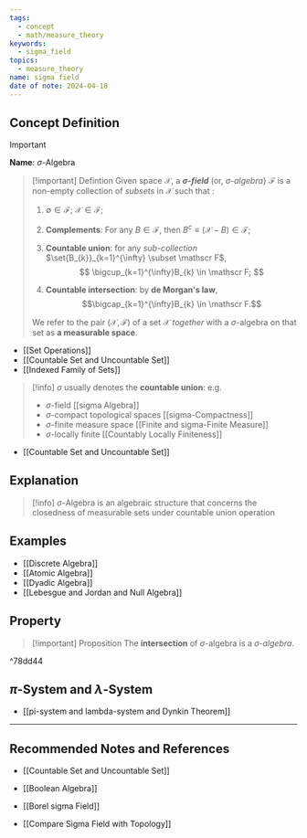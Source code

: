 ```yaml
---
tags:
  - concept
  - math/measure_theory
keywords:
  - sigma_field
topics:
  - measure_theory
name: sigma field
date of note: 2024-04-18
---
```


## Concept Definition

>[!important]
>**Name**:  $\sigma$-Algebra


>[!important] Defintion
> Given space $\mathcal{X}$, a ***$\sigma$-field*** (or, *$\sigma$-algebra*} $\mathscr{F}$ is a non-empty collection of *subsets* in $\mathcal{X}$ such that :
> 1. $\emptyset \in \mathscr F$; $\mathcal X \in \mathscr F$;
> 2. **Complements**:  For any $B\in \mathscr F$, then $B^{c} \equiv (\mathcal X - B) \in \mathscr F$;
> 3. **Countable union**: for any *sub-collection* $\set{B_{k}}_{k=1}^{\infty} \subset \mathscr F$, 
> $$
> \bigcup_{k=1}^{\infty}B_{k} \in \mathscr F;
> $$
> 
> 4. **Countable intersection**: by **de Morgan's law**, 
>    $$\bigcap_{k=1}^{\infty}B_{k} \in \mathscr F.$$  
> 
> We refer to the pair $(\mathcal{X}, \mathscr{F})$ of a set $\mathcal X$ *together* with a $\sigma$-algebra on that set as **a measurable space**.

- [[Set Operations]]
- [[Countable Set and Uncountable Set]]
- [[Indexed Family of Sets]]


>[!info]
>$\sigma$ usually denotes the **countable union**: e.g.
>- $\sigma$-field [[sigma Algebra]]
>- $\sigma$-compact topological spaces [[sigma-Compactness]]
>- $\sigma$-finite measure space [[Finite and sigma-Finite Measure]]
>- $\sigma$-locally finite [[Countably Locally Finiteness]]

- [[Countable Set and Uncountable Set]]

## Explanation

>[!info]
>$\sigma$-Algebra is an algebraic structure that concerns the closedness of measurable sets under countable union operation

## Examples

- [[Discrete Algebra]]
- [[Atomic Algebra]]
- [[Dyadic Algebra]]
- [[Lebesgue and Jordan and Null Algebra]]

## Property

>[!important] Proposition
>The **intersection** of $\sigma$-algebra is a *$\sigma$-algebra*.

^78dd44

## $\pi$-System and $\lambda$-System

- [[pi-system and lambda-system and Dynkin Theorem]]



-----------
##  Recommended Notes and References

- [[Countable Set and Uncountable Set]]

- [[Boolean Algebra]]
- [[Borel sigma Field]]
- [[Compare Sigma Field with Topology]]
